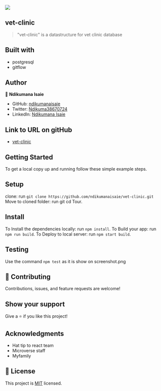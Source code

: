 ![](https://img.shields.io/badge/Microverse-blueviolet)

## vet-clinic

> "vet-clinic" is a datastructure for vet clinic database

## Built with
- postgresql
- gitflow

## Author

👤 **Ndikumana Isaie**

- GitHub: [ndikumanaisaie](https://github.com/ndikumanaisaie)
- Twitter: [Ndikuma38670724](https://twitter.com/Ndikuma38670724)
- LinkedIn: [Ndikumana Isaie](https://www.linkedin.com/in/ndikumanaisaie/)

## Link to URL on gitHub
- [vet-clinic](https://github.com/ndikumanaisaie/vet-clinic.git)

## Getting Started

To get a local copy up and running follow these simple example steps.

## Setup
clone: run `git clone https://github.com/ndikumanaisaie/vet-clinic.git`
Move to cloned folder: run git cd Tour.

## Install

To Install the dependencies locally: run `npm install`.
To Build your app: run `npm run build`.
To Deploy to local server: run `npm start build`.

## Testing

Use the command `npm test` as it is show on screenshot.png

## 🤝 Contributing

Contributions, issues, and feature requests are welcome!

## Show your support

Give a ⭐️ if you like this project!

## Acknowledgments

- Hat tip to react team
- Microverse staff
- Myfamily

## 📝 License

This project is [MIT](./MIT.md) licensed.
